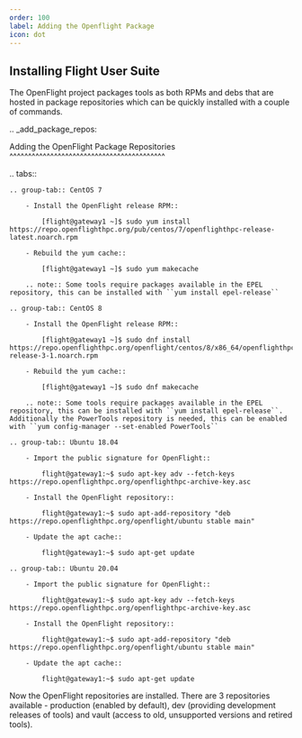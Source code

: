 ```yaml
---
order: 100
label: Adding the Openflight Package
icon: dot
---
```

## Installing Flight User Suite


The OpenFlight project packages tools as both RPMs and debs that are hosted in package repositories which can be quickly installed with a couple of commands. 

.. _add_package_repos:

Adding the OpenFlight Package Repositories
^^^^^^^^^^^^^^^^^^^^^^^^^^^^^^^^^^^^^^^^^^

.. tabs:: 

    .. group-tab:: CentOS 7

        - Install the OpenFlight release RPM::

            [flight@gateway1 ~]$ sudo yum install https://repo.openflighthpc.org/pub/centos/7/openflighthpc-release-latest.noarch.rpm

        - Rebuild the yum cache::

            [flight@gateway1 ~]$ sudo yum makecache

        .. note:: Some tools require packages available in the EPEL repository, this can be installed with ``yum install epel-release``

    .. group-tab:: CentOS 8

        - Install the OpenFlight release RPM::

            [flight@gateway1 ~]$ sudo dnf install https://repo.openflighthpc.org/openflight/centos/8/x86_64/openflighthpc-release-3-1.noarch.rpm

        - Rebuild the yum cache::

            [flight@gateway1 ~]$ sudo dnf makecache

        .. note:: Some tools require packages available in the EPEL repository, this can be installed with ``yum install epel-release``. Additionally the PowerTools repository is needed, this can be enabled with ``yum config-manager --set-enabled PowerTools``

    .. group-tab:: Ubuntu 18.04

        - Import the public signature for OpenFlight::

            flight@gateway1:~$ sudo apt-key adv --fetch-keys https://repo.openflighthpc.org/openflighthpc-archive-key.asc

        - Install the OpenFlight repository::

            flight@gateway1:~$ sudo apt-add-repository "deb https://repo.openflighthpc.org/openflight/ubuntu stable main"

        - Update the apt cache::

            flight@gateway1:~$ sudo apt-get update

    .. group-tab:: Ubuntu 20.04

        - Import the public signature for OpenFlight::

            flight@gateway1:~$ sudo apt-key adv --fetch-keys https://repo.openflighthpc.org/openflighthpc-archive-key.asc

        - Install the OpenFlight repository::

            flight@gateway1:~$ sudo apt-add-repository "deb https://repo.openflighthpc.org/openflight/ubuntu stable main"

        - Update the apt cache::

            flight@gateway1:~$ sudo apt-get update

Now the OpenFlight repositories are installed. There are 3 repositories available - production (enabled by default), dev (providing development releases of tools) and vault (access to old, unsupported versions and retired tools).
